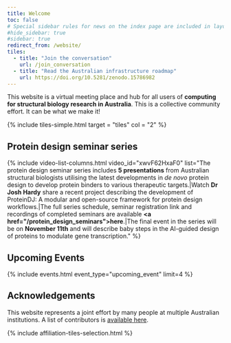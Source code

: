 ```yaml
---
title: Welcome
toc: false
# Special sidebar rules for news on the index page are included in layouts/default.html, as in https://github.com/workflowhub-eu/about/blob/596b18d7ab1055ee1e53bc98a3bd120a06518e06/_layouts/default.html
#hide_sidebar: true
#sidebar: true
redirect_from: /website/
tiles:
  - title: "Join the conversation"
    url: /join_conversation
  - title: "Read the Australian infrastructure roadmap"
    url: https://doi.org/10.5281/zenodo.15786982
---
```



This website is a virtual meeting place and hub for all users of **computing for structural biology research in Australia**. This is a collective community effort. It can be what we make it!

{% include tiles-simple.html target = "tiles" col = "2" %}

## Protein design seminar series

{% include video-list-columns.html 
   video_id="xwvF62HxaF0" 
   list="The protein design seminar series includes <b>5 presentations</b> from Australian structural biologists utilising the latest developments in <i>de novo</i> protein design to develop protein binders to various therapeutic targets.|Watch <b>Dr Josh Hardy</b> share a recent project describing the development of  ProteinDJ: A modular and open-source framework for protein design workflows.|The full series schedule, seminar registration link and recordings of completed seminars are available <b><a href=\"/protein_design_seminars\">here</a></b>.|The final event in the series will be on <b>November 11th</b> and will describe baby steps in the AI-guided design of proteins to modulate gene transcription." %}

## Upcoming Events

{% include events.html event_type="upcoming_event" limit=4 %}


## Acknowledgements

This website represents a joint effort by many people at multiple Australian institutions. 
A list of contributors is [available here](contributors).

{% include affiliation-tiles-selection.html %}
